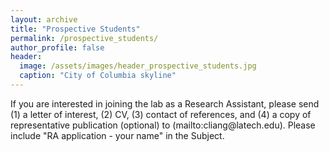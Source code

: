 ```yaml
---
layout: archive
title: "Prospective Students"
permalink: /prospective_students/
author_profile: false
header:
  image: /assets/images/header_prospective_students.jpg
  caption: "City of Columbia skyline"
---
```


If you are interested in joining the lab as a Research Assistant, please send (1) a letter of interest, (2) CV, (3) contact of references, and (4) a copy of representative publication (optional) to (&#109;&#97;&#105;&#108;&#116;&#111;&#58;&#99;&#108;&#105;&#97;&#110;&#103;&#64;&#108;&#97;&#116;&#101;&#99;&#104;&#46;&#101;&#100;&#117;). Please include "RA application - your name" in the Subject. 